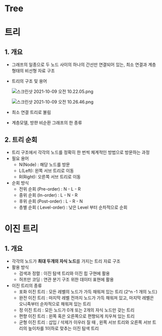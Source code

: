 # Tree

# 트리

## 1. 개요

- 그래프의 일종으로 두 노드 사이의 하나의 간선만 연결되어 있는, 최소 연결과 계층 형태의 비선형 자료 구조
- 트리의 구조 및 용어
    
    ![스크린샷 2021-10-09 오전 10.22.05.png](Tree%2012f88116f48a4b619705365c2dd1d9f4/%E1%84%89%E1%85%B3%E1%84%8F%E1%85%B3%E1%84%85%E1%85%B5%E1%86%AB%E1%84%89%E1%85%A3%E1%86%BA_2021-10-09_%E1%84%8B%E1%85%A9%E1%84%8C%E1%85%A5%E1%86%AB_10.22.05.png)
    
    ![스크린샷 2021-10-09 오전 10.26.46.png](Tree%2012f88116f48a4b619705365c2dd1d9f4/%E1%84%89%E1%85%B3%E1%84%8F%E1%85%B3%E1%84%85%E1%85%B5%E1%86%AB%E1%84%89%E1%85%A3%E1%86%BA_2021-10-09_%E1%84%8B%E1%85%A9%E1%84%8C%E1%85%A5%E1%86%AB_10.26.46.png)
    
- 최소 연결 트리로 불림
- 계층모델, 방햔 비순환 그래프의 한 종류

## 2. 트리 순회

- 트리 구조에서 각각의 노드를 정확히 한 번씩 체계적인 방법으로 방문하는 과정
- 필요 용어
    - N(Node) : 해당 노드를 방문
    - L(Left): 왼쪽 서브 트리로 이동
    - R(Right): 오른쪽 서브 트리로 이동
- 순회 방식
    - 전위 순회 (Pre-order) : N - L - R
    - 중위 순회 (In-order) : L - N - R
    - 후위 순회 (Post-order) : L - R - N
    - 층별 순회 ( Level-order) : 낮은 Level 부터 순차적으로 순회

# 이진 트리

## 1. 개요

- 각각의 노드가 **최대 두개의 자식 노드**를 가지는 트리 자료 구조
- 활용 방식
    - 검색과 정렬 : 이진 탐색 트리와 이진 힙 구현에 활용
    - 허프만 코딩 : 연관 분기 구조 위한 데이터 표현에 활용
- 이진 트리의 종류
    - 포화 이진 트리 : 모든 레벨의 노드가 가득 채워져 있는 트리 (2^n -1 개의 노드)
    - 완전 이진 트리 :  마지막 레벨 전까지 노드가 가득 채워져 있고, 마지막 레벨은 오니족부터 순차적으로 채워져 있는 트리
    - 정 이진 트리 : 모든 노드가 0개 또는 2개의 자식 노드만 갖는 트리
    - 편향 이진 트리 : 왼쪽 혹은 오른쪽으로 편향되게 치우쳐 있는 트리
    - 균형 이진 트리 : 삽입 / 삭제가 이우러 질 때 , 왼쪽 서브 트리와 오른쪽 서브 트리의 높이차를 1이하로 맞추는 이진 탐색 트리